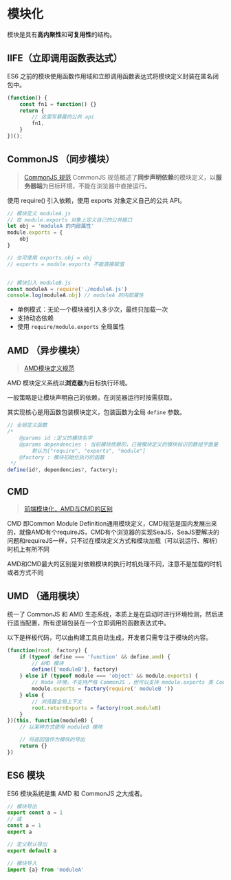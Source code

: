 # 模块化

模块是具有**高内聚性**和**可复用性**的结构。

## IIFE（立即调用函数表达式）
ES6 之前的模块使用函数作用域和立即调用函数表达式将模块定义封装在匿名闭包中。

```js
(function() {
    const fn1 = function() {}
    return {
        // 这里写暴露的公共 api
        fn1,
    }
})();
```

## CommonJS （同步模块）
> [CommonJS 规范](https://www.cnblogs.com/yuwenjing0727/p/6897925.html)
CommonJS 规范概述了**同步声明依赖**的模块定义，以**服务器端**为目标环境，不能在浏览器中直接运行。

使用 require() 引入依赖，使用 exports 对象定义自己的公共 API。

```js
// 模块定义 moduleA.js
// 在 module.exports 对象上定义自己的公共接口
let obj = 'moduleA 的内部属性'
module.exports = {
    obj
}

// 也可使用 exports.obj = obj
// exports = module.exports 不能直接赋值


// 模块引入 moduleB.js
const moduleA = require('./moduleA.js')
console.log(moduleA.obj) // moduleA 的内部属性
```

- 单例模式：无论一个模块被引入多少次，最终只加载一次
- 支持动态依赖
- 使用 `require/module.exports` 全局属性

## AMD （异步模块）
> [AMD模块定义规范](https://www.cnblogs.com/yuwenjing0727/p/6897940.html)

AMD 模块定义系统以**浏览器**为目标执行环境。

一般策略是让模块声明自己的依赖，在浏览器运行时按需获取。

其实现核心是用函数包装模块定义，包装函数为全局 `define` 参数。

```js
// 全局定义函数
/* 
    @params id :定义的模块名字
    @params dependencies : 当前模块依赖的，已被模块定义的模块标识的数组字面量
        默认为["require", "exports", "module"]
    @factory : 模块初始化执行的函数
 */
define(id?, dependencies?, factory);
```

## CMD
> [前端模块化，AMD与CMD的区别](https://www.cnblogs.com/yuwenjing0727/p/6899503.html)

CMD 即Common Module Definition通用模块定义，CMD规范是国内发展出来的，就像AMD有个requireJS，CMD有个浏览器的实现SeaJS，SeaJS要解决的问题和requireJS一样，只不过在模块定义方式和模块加载（可以说运行、解析）时机上有所不同 

AMD和CMD最大的区别是对依赖模块的执行时机处理不同，注意不是加载的时机或者方式不同


## UMD （通用模块）
统一了 CommonJS 和 AMD 生态系统，本质上是在启动时进行环境检测，然后进行适当配置，所有逻辑包装在一个立即调用的函数表达式中。

以下是样板代码，可以由构建工具自动生成，开发者只需专注于模块的内容。
```js
(function(root, factory) {
    if (typeof define === 'function' && define.amd) {
        // AMD 模块
        define(['moduleB'], factory)
    } else if (typeof module === 'object' && module.exports) {
        // Node 环境，不支持严格 CommonJS ，但可以支持 module.exports 类 CommonJS 环境
        module.exports = factory(require(' moduleB '))
    } else {
        // 浏览器全局上下文
        root.returnExports = factory(root.moduleB)
    }
})(this, function(moduleB) {
    // 以某种方式使用 moduleB 模块

    // 将返回值作为模块的导出
    return {}
})
```


## ES6 模块
ES6 模块系统是集 AMD 和 CommonJS 之大成者。

```js
// 模块导出
export const a = 1
// 或
const a = 1
export a

// 定义默认导出
export default a

// 模块导入
import {a} from 'moduleA'
```
